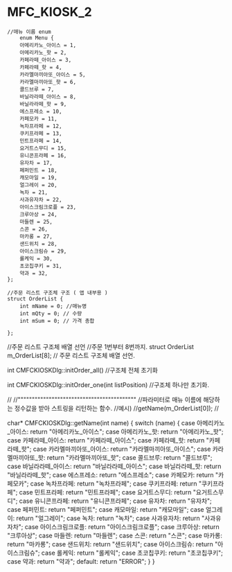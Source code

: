 # MFC_KIOSK_2

	//매뉴 이름 enum
		enum Menu {
		아메리카노_아이스 = 1,
		아메리카노_핫 = 2,
		카페라떼_아이스 = 3,
		카페라떼_핫 = 4,
		카라멜마끼아또_아이스 = 5,
		카라멜마끼아또_핫 = 6,
		콜드브루 = 7,
		바닐라라떼_아이스 = 8,
		바닐라라떼_핫 = 9,
		에스프레소 = 10,
		카페모카 = 11,
		녹차프라페 = 12,
		쿠키프라페 = 13,
		민트프라페 = 14,
		요거트스무디 = 15,
		유니콘프라페 = 16,
		유자차 = 17,
		페퍼민트 = 18,
		캐모마일 = 19,
		얼그레이 = 20,
		녹차 = 21,
		사과유자차 = 22,
		아이스크림크로플 = 23,
		크루아상 = 24,
		마들렌 = 25,
		스콘 = 26,
		마카롱 = 27,
		샌드위치 = 28,
		아이스크림슈 = 29,
		롤케익 = 30,
		초코칩쿠키 = 31,
		약과 = 32,
	};

 	//주문 리스트 구조체 구조 ( 앱 내부용 )
	struct OrderList {
		int mName = 0; //매뉴명 
		int mQty = 0; // 수량 
		int mSum = 0; // 가격 총합

	};

//주문 리스트 구조체 배열 선언
 //주문 1번부터 8번까지.
struct OrderList m_OrderList[8]; // 주문 리스트 구조체 배열 선언.
 


 int CMFCKIOSKDlg::initOrder_all() //구조체 전체 초기화

 int CMFCKIOSKDlg::initOrder_one(int listPosition) //구조체 하나만 초기화. 





//
//""""""""""""""""""""""""""""""""""""""""""
//파라미터로 매뉴 이름에 해당하는 정수값을 받아 스트링을 리턴하는 함수.
//예시)
//getName(m_OrderList[0]);
//


char* CMFCKIOSKDlg::getName(int name) { 
		switch (name) {
		case 아메리카노_아이스: return "아메리카노_아이스";
		case 아메리카노_핫: return "아메리카노_핫";
		case 카페라떼_아이스: return "카페라떼_아이스";
		case 카페라떼_핫: return "카페라떼_핫";
		case 카라멜마끼아또_아이스: return "카라멜마끼아또_아이스";
		case 카라멜마끼아또_핫: return "카라멜마끼아또_핫";
		case 콜드브루: return "콜드브루";
		case 바닐라라떼_아이스: return "바닐라라떼_아이스";
		case 바닐라라떼_핫: return "바닐라라떼_핫";
		case 에스프레소: return "에스프레소";
		case 카페모카: return "카페모카";
		case 녹차프라페: return "녹차프라페";
		case 쿠키프라페: return "쿠키프라페";
		case 민트프라페: return "민트프라페";
		case 요거트스무디: return "요거트스무디";
		case 유니콘프라페: return "유니콘프라페";
		case 유자차: return "유자차";
		case 페퍼민트: return "페퍼민트";
		case 캐모마일: return "캐모마일";
		case 얼그레이: return "얼그레이";
		case 녹차: return "녹차";
		case 사과유자차: return "사과유자차";
		case 아이스크림크로플: return "아이스크림크로플";
		case 크루아상: return "크루아상";
		case 마들렌: return "마들렌";
		case 스콘: return "스콘";
		case 마카롱: return "마카롱";
		case 샌드위치: return "샌드위치";
		case 아이스크림슈: return "아이스크림슈";
		case 롤케익: return "롤케익";
		case 초코칩쿠키: return "초코칩쿠키";
		case 약과: return "약과";
		default: return "ERROR";
		}
	}
